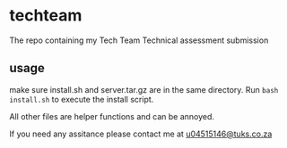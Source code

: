 # techteam
The repo containing my Tech Team Technical assessment submission

## usage
make sure install.sh and server.tar.gz are in the same directory. Run ```bash install.sh``` to execute the install script.

All other files are helper functions and can be annoyed.

If you need any assitance please contact me at u04515146@tuks.co.za
